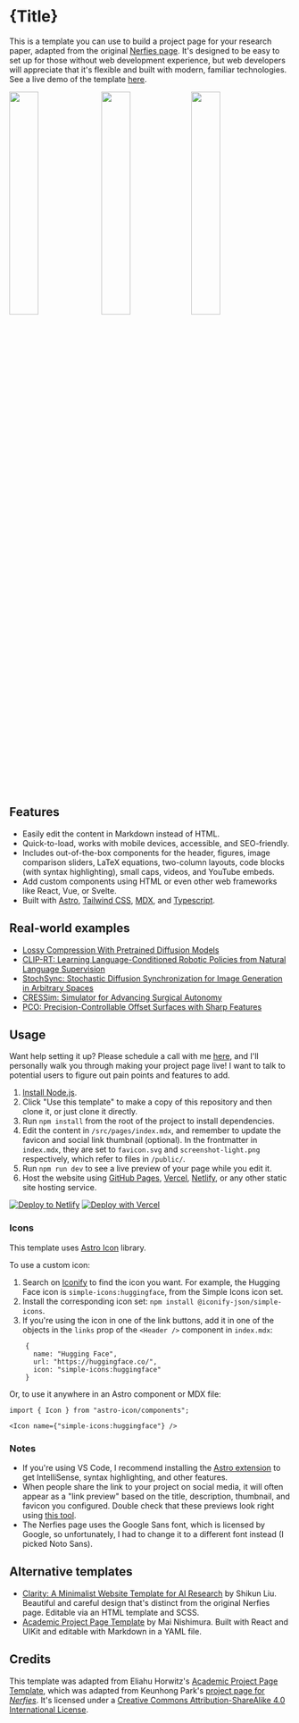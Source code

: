
# {Title}

This is a template you can use to build a project page for your research paper, adapted from the original [Nerfies page](https://nerfies.github.io/). It's designed to be easy to set up for those without web development experience, but web developers will appreciate that it's flexible and built with modern, familiar technologies. See a live demo of the template [here](https://research-template.roman.technology).

<img src="https://i.imgur.com/AGNpQJa.png" width="32%" /> <img src="https://i.imgur.com/aCAUJjx.png" width="32%" /><img src="https://i.imgur.com/dkjJvBC.png" width="32%" />

## Features

- Easily edit the content in Markdown instead of HTML.
- Quick-to-load, works with mobile devices, accessible, and SEO-friendly.
- Includes out-of-the-box components for the header, figures, image comparison sliders, LaTeX equations, two-column layouts, code blocks (with syntax highlighting), small caps, videos, and YouTube embeds.
- Add custom components using HTML or even other web frameworks like React, Vue, or Svelte.
- Built with [Astro](https://astro.build/), [Tailwind CSS](https://tailwindcss.com/), [MDX](https://mdxjs.com/), and [Typescript](https://www.typescriptlang.org/).

## Real-world examples

- [Lossy Compression With Pretrained Diffusion Models](https://jeremyiv.github.io/diffc-project-page/)
- [CLIP-RT: Learning Language-Conditioned Robotic Policies from Natural Language Supervision](https://clip-rt.github.io/)
- [StochSync: Stochastic Diffusion Synchronization for Image Generation in Arbitrary Spaces](https://stochsync.github.io/)
- [CRESSim: Simulator for Advancing Surgical Autonomy](https://tbs-ualberta.github.io/CRESSim/)
- [PCO: Precision-Controllable Offset Surfaces with Sharp Features](https://alan-leo-wong.github.io/SIGASIA24-PCO-ProjectPage/)

## Usage

Want help setting it up? Please schedule a call with me [here](https://cal.com/romanhauksson/meeting), and I'll personally walk you through making your project page live! I want to talk to potential users to figure out pain points and features to add.

1. [Install Node.js](https://nodejs.org/en/download/package-manager).
1. Click "Use this template" to make a copy of this repository and then clone it, or just clone it directly.
1. Run `npm install` from the root of the project to install dependencies.
1. Edit the content in `/src/pages/index.mdx`, and remember to update the favicon and social link thumbnail (optional). In the frontmatter in `index.mdx`, they are set to `favicon.svg` and `screenshot-light.png` respectively, which refer to files in `/public/`.
1. Run `npm run dev` to see a live preview of your page while you edit it.
1. Host the website using [GitHub Pages](https://pages.github.com/), [Vercel](https://vercel.com), [Netlify](https://www.netlify.com/), or any other static site hosting service.

[![Deploy to Netlify](https://www.netlify.com/img/deploy/button.svg)](https://app.netlify.com/start/deploy?repository=https://github.com/romanhauksson/academic-project-astro-template) [![Deploy with Vercel](https://vercel.com/button)](https://vercel.com/new/clone?repository-url=https%3A%2F%2Fgithub.com%2FRomanHauksson%2Facademic-project-astro-template)

### Icons

This template uses [Astro Icon](https://www.astroicon.dev/) library.

To use a custom icon:

1. Search on [Iconify](https://icon-sets.iconify.design/) to find the icon you want. For example, the Hugging Face icon is `simple-icons:huggingface`, from the Simple Icons icon set.
1. Install the corresponding icon set: `npm install @iconify-json/simple-icons`.
1. If you're using the icon in one of the link buttons, add it in one of the objects in the `links` prop of the `<Header />` component in `index.mdx`:

```mdx
    {
      name: "Hugging Face",
      url: "https://huggingface.co/",
      icon: "simple-icons:huggingface"
    }
```

Or, to use it anywhere in an Astro component or MDX file:

```mdx
import { Icon } from "astro-icon/components";

<Icon name={"simple-icons:huggingface"} />
```

### Notes

- If you're using VS Code, I recommend installing the [Astro extension](https://marketplace.visualstudio.com/items?itemName=astro-build.astro-vscode) to get IntelliSense, syntax highlighting, and other features.
- When people share the link to your project on social media, it will often appear as a "link preview" based on the title, description, thumbnail, and favicon you configured. Double check that these previews look right using [this tool](https://linkpreview.xyz/).
- The Nerfies page uses the Google Sans font, which is licensed by Google, so unfortunately, I had to change it to a different font instead (I picked Noto Sans).

## Alternative templates

- [Clarity: A Minimalist Website Template for AI Research](https://shikun.io/projects/clarity) by Shikun Liu. Beautiful and careful design that's distinct from the original Nerfies page. Editable via an HTML template and SCSS.
- [Academic Project Page Template](https://denkiwakame.github.io/academic-project-template/) by Mai Nishimura. Built with React and UIKit and editable with Markdown in a YAML file.

## Credits

This template was adapted from Eliahu Horwitz's [Academic Project Page Template](https://github.com/eliahuhorwitz/Academic-project-page-template), which was adapted from Keunhong Park's [project page for _Nerfies_](https://nerfies.github.io/). It's licensed under a [Creative Commons Attribution-ShareAlike 4.0 International License](http://creativecommons.org/licenses/by-sa/4.0/).
